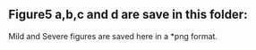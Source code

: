 ## Figure5 a,b,c and d are save in this folder:

Mild and Severe figures are saved here in a *png format.
